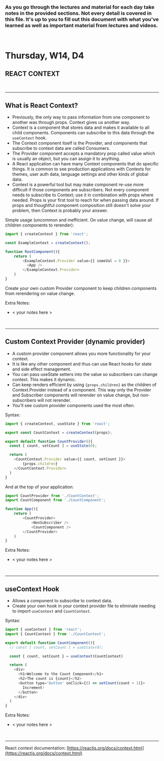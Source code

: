 <br>

### As you go through the lectures and material for each day take notes in the provided sections. Not every detail is covered in this file. It's up to you to fill out this document with what you've learned as well as important material from lectures and videos.

<br>

# Thursday, W14, D4

## REACT CONTEXT

<br>
<hr>

## What is React Context?

- Previously, the only way to pass information from one component to another was through props. Context gives us another way.
- Context is a component that stores data and makes it available to all child components. Components can subscribe to this data through the `useContext` hook.
- The Context component itself is the Provider, and components that subscribe to context data are called Consumers.
- The Provider component accepts a mandatory prop called value which is usually an object, but you can assign it to anything.
- A React application can have many Context components that do specific things. It is common to see production applications with Contexts for themes, user auth data, language settings and other kinds of global data.
- Context is a powerful tool but may make component re-use more difficult if those components are subscribers. Not every component needs to subscribe to Context; use it in combination with props where needed. Props is your first tool to reach for when passing data around. If props and thoughtful component composition still doesn't solve your problem, then Context is probably your answer.

Simple usage (uncommon and inefficient. On value change, will cause all children components to rerender):

```js
import { createContext } from 'react';

const ExampleContext = createContext();

function RootComponent(){
    return (
        <ExampleContext.Provider value={{ someVal = 0 }}>
          <App />
        </ExampleContext.Provider>
    )
}
```

Create your own custom Provider component to keep children components from rerendering on value change.

Extra Notes:

- < your notes here >

<br>
<hr>

## Custom Context Provider (dynamic provider)

- A custom provider component allows you more functionality for your context.
- It is like any other component and thus can use React hooks for state and side effect management.
- You can pass useState setters into the value so subscribers can change context. This makes it dynamic.
- Can keep renders efficient by using `{props.children}` as the children of Context.Provider instead of a component. This way only the Provider and Subscriber components will rerender on value change, but non-subscribers will not rerender.
- You'll see custom provider components used the most often.

Syntax:

```js
import { createContext, useState } from 'react';

export const CountContext = createContext(props);

export default function CountProvider(){
  const [ count, setCount ] = useState(0);

  return (
    <CountContext.Provider value={{ count, setCount }}>
        {props.children}
    </CountContext.Provider>
  )
}
```

And at the top of your application:

```js
import CountProvider from './CountContext';
import CountComponent from './CountComponent';

function App(){
    return (
        <CountProvider>
            <NonSubscriber />
            <CountComponent />
        </CountProvider>
    )
}
```

Extra Notes:

- < your notes here >

<br>
<hr>

## useContext Hook

- Allows a component to subscribe to context data.
- Create your own hook in your context provider file to eliminate needing to import `useContext` and `CountContext`.

Syntax:

```js
import { useContext } from 'react';
import { CountContext } from './CountContext';

export default function CountComponent(){
  // const [ count, setCount ] = useState(0);

  const { count, setCount } = useContext(CountContext)

  return (
    <div>
      <h1>Welcome to the Count Component</h1>
      <h2>The count is {count}</h2>
      <button type='button' onClick={() => setCount(count + 1)}>
        Increment!
      </button>
    </div>
  )
}
```

Extra Notes:

- < your notes here >

<br>
<hr>


React context documentation: [https://reactjs.org/docs/context.html](https://reactjs.org/docs/context.html)
